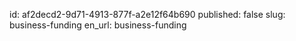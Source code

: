 id: af2decd2-9d71-4913-877f-a2e12f64b690
published: false
slug: business-funding
en_url: business-funding
